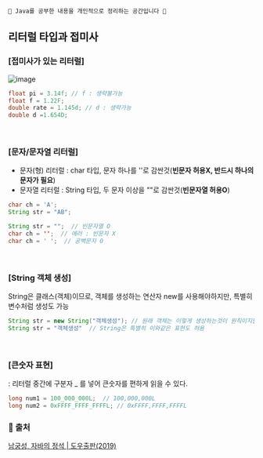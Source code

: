 ```📝 Java를 공부한 내용을 개인적으로 정리하는 공간입니다 📝```
</br>
## 리터럴 타입과 접미사

### [접미사가 있는 리터럴]
![image](https://user-images.githubusercontent.com/125248034/226650490-baeba71e-d364-4dc0-b0fa-adc63d9669ec.png)
```java
float pi = 3.14f; // f : 생략불가능
float f = 1.22F;
double rate = 1.145d; // d : 생략가능
double d =1.654D;
```
</br>

### [문자/문자열 리터럴]
- 문자(형) 리터럴 : char 타입, 문자 하나를 ''로 감싼것(**빈문자 허용X, 반드시 하나의 문자가 필요**)
- 문자열 리터럴 : String 타입, 두 문자 이상을 ""로 감싼것(**빈문자열 허용O**)

```java
char ch = 'A';
String str = "AB";
```

```java
String str = "";  // 빈문자열 O
char ch = '';  // 에러 : 빈문자 X
char ch = ' ';  // 공백문자 O
```
</br>

### [String 객체 생성]
String은 클래스(객체)이므로, 객체를 생성하는 연산자 new를 사용해야하지만, 특별히 변수처럼 생성도 가능

```java
String str = new String("객체생성"); // 원래 객체는 이렇게 생성하는것이 원칙이지만,
String str = "객체생성"  // String은 특별히 이와같은 표현도 허용
```

</br>

### [큰숫자 표현]
: 리터럴 중간에 구분자 _ 를 넣어 큰숫자를 편하게 읽을 수 있다.
```java
long num1 = 100_000_000L;  // 100,000,000L
long num2 = 0xFFFF_FFFF_FFFFL; // 0xFFFF,FFFF,FFFFL
```

### 📖 출처
[남궁성, 자바의 정석 | 도우출판(2019)](https://search.shopping.naver.com/book/catalog/32473359191?cat_id=50010920&frm=PBOKPRO&query=%EC%8B%A0%EC%9A%A9%EA%B6%8C%2C+%EC%9D%B4%EA%B2%83%EC%9D%B4+%EC%9E%90%EB%B0%94%EB%8B%A4&NaPm=ct%3Dle1rsga8%7Cci%3De42b2580fb09409e9b39857c4827b7c7d8c702db%7Ctr%3Dboknx%7Csn%3D95694%7Chk%3Df49fed952e8581ad2fe2e2a338c10dc97878927f](https://search.shopping.naver.com/book/catalog/32445669710?cat_id=50010920&frm=PBOKPRO&query=Java%EC%9D%98+%EC%A0%95%EC%84%9D%3A+%EA%B8%B0%EC%B4%88%ED%8E%B8+%EC%84%B8%ED%8A%B8&NaPm=ct%3Dlficwzso%7Cci%3D795609fab6c6d4761ac20504a864eef29619ace8%7Ctr%3Dboknx%7Csn%3D95694%7Chk%3Da41e8bdaf7e28c4f744941d64280daeb220bf3d3))
